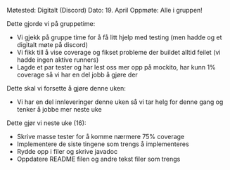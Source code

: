 Møtested: Digitalt (Discord)
Dato: 19. April
Oppmøte: Alle i gruppen!

Dette gjorde vi på gruppetime:
- Vi gjekk på gruppe time for å få litt hjelp med testing (men hadde og et digitalt møte på discord)
- Vi fikk till å vise coverage og fikset probleme der buildet alltid feilet (vi hadde ingen aktive runners)
- Lagde et par tester og har lest oss mer opp på mockito, har kunn 1% coverage så vi har en del jobb å gjøre der

Dette skal vi forsette å gjøre denne uken:
- Vi har en del innleveringer denne uken så vi tar helg for denne gang og tenker å jobbe mer neste uke


Dette gjør vi neste uke (16):
- Skrive masse tester for å komme nærmere 75% coverage
- Implementere de siste tingene som trengs å implementeres
- Rydde opp i filer og skrive javadoc
- Oppdatere README filen og andre tekst filer som trengs
